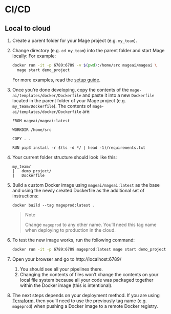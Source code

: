 # CI/CD

## Local to cloud

1. Create a parent folder for your Mage project (e.g. `my_team`).
1. Change directory (e.g. `cd my_team`) into the parent folder and start Mage locally:
    For example:
    ```bash
    docker run -it -p 6789:6789 -v $(pwd):/home/src mageai/mageai \
      mage start demo_project
    ```

    For more examples, read the [setup guide](../../tutorials/quick_start/setup.md).

1. Once you’re done developing, copy the contents of the `mage-ai/templates/docker/Dockerfile`
and paste it into a new `Dockerfile` located in the parent folder of your Mage project (e.g. `my_team/Dockerfile`).
    The contents of `mage-ai/templates/docker/Dockerfile` are:
    ```
    FROM mageai/mageai:latest

    WORKDIR /home/src

    COPY . .

    RUN pip3 install -r $(ls -d */ | head -1)/requirements.txt

    ```
1. Your current folder structure should look like this:
    ```
    my_team/
    |   demo_project/
    |   Dockerfile
    ```
1. Build a custom Docker image using `mageai/mageai:latest` as the base and using the
newly created Dockerfile as the additional set of instructions:
    ```
    docker build --tag mageprod:latest .
    ```

    > Note
    >
    > Change `mageprod` to any other name. You’ll need this tag name when deploying to
    > production in the cloud.

1. To test the new image works, run the following command:
    ```bash
    docker run -it -p 6789:6789 mageprod:latest mage start demo_project
    ```
1. Open your browser and go to http://localhost:6789/
    1. You should see all your pipelines there.
    1. Changing the contents of files won’t change the contents on your local file system
    because all your code was packaged together within the Docker image (this is intentional).
1. The next steps depends on your deployment method. If you are using [Terraform](../terraform/README.md),
then you’ll need to use the previously tag name (e.g. `mageprod`) when pushing a Docker image to a
remote Docker registry.
